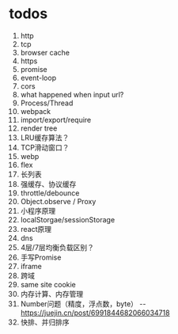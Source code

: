 # todos

1. http
2. tcp
3. browser cache
4. https
5. promise
6. event-loop
7. cors
8. what happened when input url?
9. Process/Thread
10. webpack
11. import/export/require
12. render tree
13. LRU缓存算法？
14. TCP滑动窗口？
15. webp
16. flex
17. 长列表
18. 强缓存、协议缓存
19. throttle/debounce
20. Object.observe / Proxy
21. 小程序原理
22. localStorgae/sessionStorage
23. react原理
24. dns
25. 4层/7层均衡负载区别？
26. 手写Promise
27. iframe
28. 跨域
29. same site cookie
30. 内存计算、内存管理
31. Number问题（精度，浮点数，byte） -- https://juejin.cn/post/6991844682066034718
32. 快排、并归排序